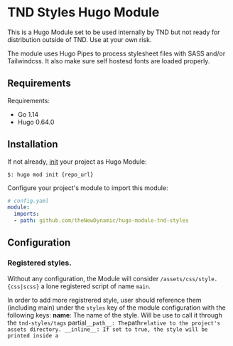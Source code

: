 # TND Styles Hugo Module

This is a Hugo Module set to be used internally by TND but not ready for distribution outside of TND. Use at your own risk.

The module uses Hugo Pipes to process stylesheet files with SASS and/or Tailwindcss. It also make sure self hostesd fonts are loaded properly. 

## Requirements

Requirements:
- Go 1.14
- Hugo 0.64.0


## Installation

If not already, [init](https://gohugo.io/hugo-modules/use-modules/#initialize-a-new-module) your project as Hugo Module:

```
$: hugo mod init {repo_url}
```

Configure your project's module to import this module:

```yaml
# config.yaml
module:
  imports:
  - path: github.com/theNewDynamic/hugo-module-tnd-styles
```



## Configuration

### Registered styles.
Without any configuration, the Module will consider `/assets/css/style.{css|scss}` a lone registered script of name `main`.

In order to add more registrered style, user should reference them (including main) under the `styles` key of the module configuration with the following keys:
__name__: The name of the style. Will be use to call it through the `tnd-styles/tags` partial`
__path__: The `path` relative to the project's assets directory.
__inline__: If set to true, the style will be printed inside a `<style>` tag rather than as a `<link>` request.

```yaml
tnd_styles:
  styles:
    - name: main
      path: css/styles/index.scss
    - name: carousel
      path: css/styles/carousel.css
      inline: true
```

### Tailwind and PostCSS

In order to use Tailwind and/or PostCSS user should 
1. install the following npm deps:
```
npm install postcss-cli postcss-import tailwindcss autoprefixer
```
2. Add a postcss.config.js file at the root of the repo: (tailwind config path should match user's)
```js
module.exports = {
  plugins: [
    require("postcss-import")({
      path: ["assets/css"],
    }),
    require("tailwindcss")("./assets/css/config/tailwind.config.js"),
  ],
};name: 

```

### Fonts

The module automatically generate a <style> tag containing `@fontface` declarations for every declaration set through the module settings on the condition that at least one file matching the base filename set in the declaration exists.

```yaml
tnd_styles:
  fonts:
  - family: Open
    file: fonts/files/open-sans-v17-latin-regular
    weight: 400
    style: normal
  - family: Open
    file: fonts/files/open-sans-v17-latin-italic
    weight: 400
    style: italic
  - family: Open
    file: fonts/files/open-sans-v17-latin-700
    weight: 700
  - family: Open
    file: fonts/files/open-sans-v17-latin-700italic
    weight: 700
    style: italic
```

With the presents of the following files:

```
assets/fonts
└── files
    ├── open-sans-v17-latin-300.eot
    ├── open-sans-v17-latin-300.svg
    ├── open-sans-v17-latin-300.ttf
    ├── open-sans-v17-latin-300.woff
    ├── open-sans-v17-latin-300.woff2
    ├── open-sans-v17-latin-300italic.eot
    ├── open-sans-v17-latin-300italic.svg
    ├── open-sans-v17-latin-300italic.ttf
    ├── open-sans-v17-latin-300italic.woff
    ├── open-sans-v17-latin-300italic.woff2
    ├── open-sans-v17-latin-700.eot
    ├── open-sans-v17-latin-700.svg
    ├── open-sans-v17-latin-700.ttf
    ├── open-sans-v17-latin-700.woff
    ├── open-sans-v17-latin-700.woff2
    ├── open-sans-v17-latin-700italic.eot
    ├── open-sans-v17-latin-700italic.svg
    ├── open-sans-v17-latin-700italic.ttf
    ├── open-sans-v17-latin-700italic.woff
    ├── open-sans-v17-latin-700italic.woff2
    ├── open-sans-v17-latin-italic.eot
    ├── open-sans-v17-latin-italic.svg
    ├── open-sans-v17-latin-italic.ttf
    ├── open-sans-v17-latin-italic.woff
    ├── open-sans-v17-latin-italic.woff2
    ├── open-sans-v17-latin-regular.eot
    ├── open-sans-v17-latin-regular.svg
    ├── open-sans-v17-latin-regular.ttf
    ├── open-sans-v17-latin-regular.woff
    └── open-sans-v17-latin-regular.woff2
```

Will produce the following fontface declarations

```css
@font-face {
  font-family: Open;
  font-style: normal;
  font-weight: 300;
  src: local("Open"),
    url("/fonts/files/open-sans-v17-latin-300.eot") format("embedded-opentype"),
    url("/fonts/files/open-sans-v17-latin-300.svg") format("svg"),
    url("/fonts/files/open-sans-v17-latin-300.ttf") format("truetype"),
    url("/fonts/files/open-sans-v17-latin-300.woff") format("woff"),
    url("/fonts/files/open-sans-v17-latin-300.woff2") format("woff2");
}
@font-face {
  font-family: Open;
  font-style: italic;
  font-weight: 300;
  src: local("Open"),
    url("/fonts/files/open-sans-v17-latin-300italic.eot") format("embedded-opentype"),
    url("/fonts/files/open-sans-v17-latin-300italic.svg") format("svg"),
    url("/fonts/files/open-sans-v17-latin-300italic.ttf") format("truetype"),
    url("/fonts/files/open-sans-v17-latin-300italic.woff") format("woff"),
    url("/fonts/files/open-sans-v17-latin-300italic.woff2") format("woff2");
}
@font-face {
  font-family: Open;
  font-weight: 400;
  src: local("Open"),
    url("/fonts/files/open-sans-v17-latin-regular.eot") format("embedded-opentype"),
    url("/fonts/files/open-sans-v17-latin-regular.svg") format("svg"),
    url("/fonts/files/open-sans-v17-latin-regular.ttf") format("truetype"),
    url("/fonts/files/open-sans-v17-latin-regular.woff") format("woff"),
    url("/fonts/files/open-sans-v17-latin-regular.woff2") format("woff2");
}
@font-face {
  font-family: Open;
  font-style: italic;
  font-weight: 400;
  src: local("Open"),
    url("/fonts/files/open-sans-v17-latin-italic.eot") format("embedded-opentype"),
    url("/fonts/files/open-sans-v17-latin-italic.svg") format("svg"),
    url("/fonts/files/open-sans-v17-latin-italic.ttf") format("truetype"),
    url("/fonts/files/open-sans-v17-latin-italic.woff") format("woff"),
    url("/fonts/files/open-sans-v17-latin-italic.woff2") format("woff2");
}
@font-face {
  font-family: Open;
  font-style: normal;
  font-weight: 700;
  src: local("Open"),
    url("/fonts/files/open-sans-v17-latin-700.eot") format("embedded-opentype"),
    url("/fonts/files/open-sans-v17-latin-700.svg") format("svg"),
    url("/fonts/files/open-sans-v17-latin-700.ttf") format("truetype"),
    url("/fonts/files/open-sans-v17-latin-700.woff") format("woff"),
    url("/fonts/files/open-sans-v17-latin-700.woff2") format("woff2");
}
@font-face {
  font-family: Open;
  font-style: italic;
  font-weight: 700;
  src: local("Open"),
    url("/fonts/files/open-sans-v17-latin-700italic.eot") format("embedded-opentype"),
    url("/fonts/files/open-sans-v17-latin-700italic.svg") format("svg"),
    url("/fonts/files/open-sans-v17-latin-700italic.ttf") format("truetype"),
    url("/fonts/files/open-sans-v17-latin-700italic.woff") format("woff"),
    url("/fonts/files/open-sans-v17-latin-700italic.woff2") format("woff2");
}
```

Accepted style settings are:

- family
- weight
- style
- display
- variant
- feature-settings
- variation-settings

The module also prefetches every declared font files

## Usage

### tnd-styles/tags

The partial should be invoked in your `<head>` and will print all the necessary tags discussed above.

If user need to single out styles from the registered styles, context shoulce be a slice:

```
<head>
[...]
{{ partialCached "tnd-styles/tags.html" (slice "main" "carousel") "main" "carousel" }}
</head>
```

If another type is passed as context, module will print all the registered styles. If no registered styles is found, module will print the main style.

```
<head>
[...]
{{ partialCached "tnd-styles/tags.html" "tags" }}
</head>
```

## theNewDynamic

This project is maintained and love by [thenewDynamic](https://www.thenewdynamic.com).

